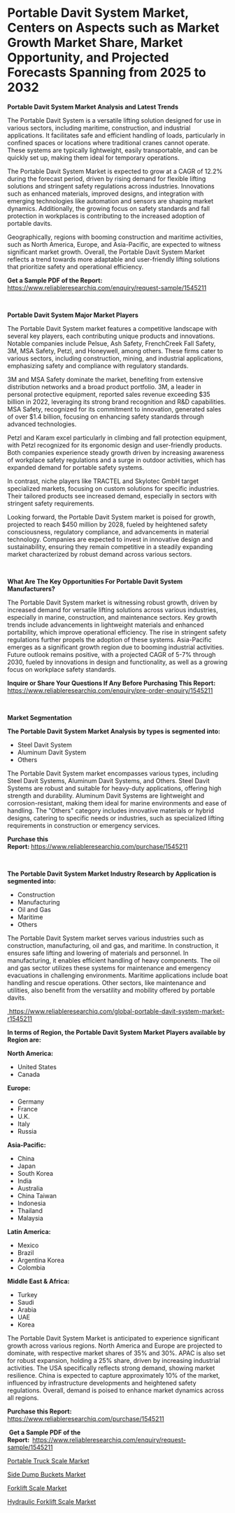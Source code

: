 <p><h1>Portable Davit System Market, Centers on Aspects such as Market Growth Market Share, Market Opportunity, and Projected Forecasts Spanning from 2025 to 2032</h1></p><p><strong>Portable Davit System Market Analysis and Latest Trends</strong></p>
<p><p>The Portable Davit System is a versatile lifting solution designed for use in various sectors, including maritime, construction, and industrial applications. It facilitates safe and efficient handling of loads, particularly in confined spaces or locations where traditional cranes cannot operate. These systems are typically lightweight, easily transportable, and can be quickly set up, making them ideal for temporary operations.</p><p>The Portable Davit System Market is expected to grow at a CAGR of 12.2% during the forecast period, driven by rising demand for flexible lifting solutions and stringent safety regulations across industries. Innovations such as enhanced materials, improved designs, and integration with emerging technologies like automation and sensors are shaping market dynamics. Additionally, the growing focus on safety standards and fall protection in workplaces is contributing to the increased adoption of portable davits. </p><p>Geographically, regions with booming construction and maritime activities, such as North America, Europe, and Asia-Pacific, are expected to witness significant market growth. Overall, the Portable Davit System Market reflects a trend towards more adaptable and user-friendly lifting solutions that prioritize safety and operational efficiency.</p></p>
<p><strong>Get a Sample PDF of the Report:&nbsp;</strong> <a href="https://www.reliableresearchiq.com/enquiry/request-sample/1545211?utm_campaign=1159&utm_medium=2&utm_source=Github&utm_content=ia&utm_term=17022025&utm_id=portable-davit-system">https://www.reliableresearchiq.com/enquiry/request-sample/1545211</a></p>
<p>&nbsp;</p>
<p><strong>Portable Davit System Major Market Players</strong></p>
<p><p>The Portable Davit System market features a competitive landscape with several key players, each contributing unique products and innovations. Notable companies include Pelsue, Ash Safety, FrenchCreek Fall Safety, 3M, MSA Safety, Petzl, and Honeywell, among others. These firms cater to various sectors, including construction, mining, and industrial applications, emphasizing safety and compliance with regulatory standards.</p><p>3M and MSA Safety dominate the market, benefiting from extensive distribution networks and a broad product portfolio. 3M, a leader in personal protective equipment, reported sales revenue exceeding $35 billion in 2022, leveraging its strong brand recognition and R&D capabilities. MSA Safety, recognized for its commitment to innovation, generated sales of over $1.4 billion, focusing on enhancing safety standards through advanced technologies.</p><p>Petzl and Karam excel particularly in climbing and fall protection equipment, with Petzl recognized for its ergonomic design and user-friendly products. Both companies experience steady growth driven by increasing awareness of workplace safety regulations and a surge in outdoor activities, which has expanded demand for portable safety systems.</p><p>In contrast, niche players like TRACTEL and Skylotec GmbH target specialized markets, focusing on custom solutions for specific industries. Their tailored products see increased demand, especially in sectors with stringent safety requirements.</p><p>Looking forward, the Portable Davit System market is poised for growth, projected to reach $450 million by 2028, fueled by heightened safety consciousness, regulatory compliance, and advancements in material technology. Companies are expected to invest in innovative design and sustainability, ensuring they remain competitive in a steadily expanding market characterized by robust demand across various sectors.</p></p>
<p>&nbsp;</p>
<p><strong>What Are The Key Opportunities For Portable Davit System Manufacturers?</strong></p>
<p><p>The Portable Davit System market is witnessing robust growth, driven by increased demand for versatile lifting solutions across various industries, especially in marine, construction, and maintenance sectors. Key growth trends include advancements in lightweight materials and enhanced portability, which improve operational efficiency. The rise in stringent safety regulations further propels the adoption of these systems. Asia-Pacific emerges as a significant growth region due to booming industrial activities. Future outlook remains positive, with a projected CAGR of 5-7% through 2030, fueled by innovations in design and functionality, as well as a growing focus on workplace safety standards.</p></p>
<p><strong>Inquire or Share Your Questions If Any Before Purchasing This Report:</strong> <a href="https://www.reliableresearchiq.com/enquiry/pre-order-enquiry/1545211?utm_campaign=1159&utm_medium=2&utm_source=Github&utm_content=ia&utm_term=17022025&utm_id=portable-davit-system">https://www.reliableresearchiq.com/enquiry/pre-order-enquiry/1545211</a></p>
<p>&nbsp;</p>
<p><strong>Market Segmentation</strong></p>
<p><strong>The Portable Davit System Market Analysis by types is segmented into:</strong></p>
<p><ul><li>Steel Davit System</li><li>Aluminum Davit System</li><li>Others</li></ul></p>
<p><p>The Portable Davit System market encompasses various types, including Steel Davit Systems, Aluminum Davit Systems, and Others. Steel Davit Systems are robust and suitable for heavy-duty applications, offering high strength and durability. Aluminum Davit Systems are lightweight and corrosion-resistant, making them ideal for marine environments and ease of handling. The "Others" category includes innovative materials or hybrid designs, catering to specific needs or industries, such as specialized lifting requirements in construction or emergency services.</p></p>
<p><strong>Purchase this Report:&nbsp;</strong><a href="https://www.reliableresearchiq.com/purchase/1545211?utm_campaign=1159&utm_medium=2&utm_source=Github&utm_content=ia&utm_term=17022025&utm_id=portable-davit-system">https://www.reliableresearchiq.com/purchase/1545211</a></p>
<p>&nbsp;</p>
<p><strong>The Portable Davit System Market Industry Research by Application is segmented into:</strong></p>
<p><ul><li>Construction</li><li>Manufacturing</li><li>Oil and Gas</li><li>Maritime</li><li>Others</li></ul></p>
<p><p>The Portable Davit System market serves various industries such as construction, manufacturing, oil and gas, and maritime. In construction, it ensures safe lifting and lowering of materials and personnel. In manufacturing, it enables efficient handling of heavy components. The oil and gas sector utilizes these systems for maintenance and emergency evacuations in challenging environments. Maritime applications include boat handling and rescue operations. Other sectors, like maintenance and utilities, also benefit from the versatility and mobility offered by portable davits.</p></p>
<p><a href="https://www.reliableresearchiq.com/global-portable-davit-system-market-r1545211?utm_campaign=1159&utm_medium=2&utm_source=Github&utm_content=ia&utm_term=17022025&utm_id=portable-davit-system">&nbsp;https://www.reliableresearchiq.com/global-portable-davit-system-market-r1545211</a></p>
<p><strong>In terms of Region, the Portable Davit System Market Players available by Region are:</strong></p>
<p>
    <p> <strong> North America: </strong>
        <ul>
            <li>United States</li>
            <li>Canada</li>
        </ul>
        </p> 
    <p> <strong> Europe: </strong>
        <ul>
            <li>Germany</li>
            <li>France</li>
            <li>U.K.</li>
            <li>Italy</li>
            <li>Russia</li>
        </ul>
        </p> 
    <p> <strong> Asia-Pacific: </strong>
        <ul>
            <li>China</li>
            <li>Japan</li>
            <li>South Korea</li>
            <li>India</li>
            <li>Australia</li>
            <li>China Taiwan</li>
            <li>Indonesia</li>
            <li>Thailand</li>
            <li>Malaysia</li>
        </ul>
        </p> 
    <p> <strong> Latin America: </strong>
        <ul>
            <li>Mexico</li>
            <li>Brazil</li>
            <li>Argentina Korea</li>
            <li>Colombia</li>
        </ul>
        </p> 
    <p> <strong> Middle East & Africa: </strong>
        <ul>
            <li>Turkey</li>
            <li>Saudi</li>
            <li>Arabia</li>
            <li>UAE</li>
            <li>Korea</li>
        </ul>
    </p>
    </p>
<p><p>The Portable Davit System Market is anticipated to experience significant growth across various regions. North America and Europe are projected to dominate, with respective market shares of 35% and 30%. APAC is also set for robust expansion, holding a 25% share, driven by increasing industrial activities. The USA specifically reflects strong demand, showing market resilience. China is expected to capture approximately 10% of the market, influenced by infrastructure developments and heightened safety regulations. Overall, demand is poised to enhance market dynamics across all regions.</p></p>
<p><strong>Purchase this Report: </strong><a href="https://www.reliableresearchiq.com/purchase/1545211?utm_campaign=1159&utm_medium=2&utm_source=Github&utm_content=ia&utm_term=17022025&utm_id=portable-davit-system">https://www.reliableresearchiq.com/purchase/1545211</a></p>
<p>&nbsp;<strong>Get a Sample PDF of the Report:&nbsp;&nbsp;</strong><a href="https://www.reliableresearchiq.com/enquiry/request-sample/1545211?utm_campaign=1159&utm_medium=2&utm_source=Github&utm_content=ia&utm_term=17022025&utm_id=portable-davit-system">https://www.reliableresearchiq.com/enquiry/request-sample/1545211</a></p>
<p><strong></strong></p>
<p><p><a href="https://github.com/ansanokajabi/Market-Research-Report-List-1/blob/main/portable-truck-scale-market.md?utm_campaign=1159&utm_medium=2&utm_source=Github&utm_content=ia&utm_term=17022025&utm_id=portable-davit-system">Portable Truck Scale Market</a></p><p><a href="https://github.com/zoccohaniech/Market-Research-Report-List-1/blob/main/side-dump-buckets-market.md?utm_campaign=1159&utm_medium=2&utm_source=Github&utm_content=ia&utm_term=17022025&utm_id=portable-davit-system">Side Dump Buckets Market</a></p><p><a href="https://github.com/rrosasdaunas/Market-Research-Report-List-1/blob/main/forklift-scale-market.md?utm_campaign=1159&utm_medium=2&utm_source=Github&utm_content=ia&utm_term=17022025&utm_id=portable-davit-system">Forklift Scale Market</a></p><p><a href="https://github.com/ancsyanagha/Market-Research-Report-List-1/blob/main/hydraulic-forklift-scale-market.md?utm_campaign=1159&utm_medium=2&utm_source=Github&utm_content=ia&utm_term=17022025&utm_id=portable-davit-system">Hydraulic Forklift Scale Market</a></p></p>